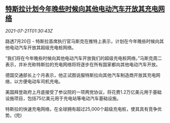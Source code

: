 <!--1626832863000-->
[特斯拉计划今年晚些时候向其他电动汽车开放其充电网络](https://cn.reuters.com/article/tesla-open-ev-charger-0721-idCNKBS2ER040)
------

<div><i>2021-07-21T01:30:43Z</i></div><p>路透7月20日 - 特斯拉首席执行官马斯克在推特上表示，计划在今年晚些时候向其他电动汽车开放其超级充电桩网络。</p><p>“我们将在今年晚些时候向其他电动汽车开放我们的超级充电桩网络，”马斯克周二表示，并补充称特斯拉的充电网络将将逐步在所有国家都向其他电动汽车开放。</p><p>德国交通部长上个月表示，他正试图说服特斯拉向其他汽车制造商开放其充电网络，以方便电动车司机充电。</p><p>美国拜登政府上月底接受了参议院的一项两党协议，将花费1.2万亿美元用于基础设施项目，包括75亿美元用于充电站等电动汽车基础设施。</p><p>特斯拉的快速充电网络，在全球拥有超过25,000个超级充电桩，使其具有竞争优势。(完)</p>
